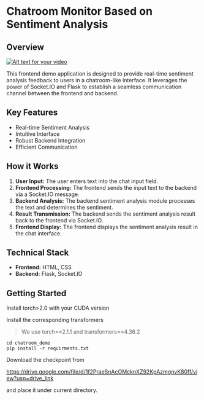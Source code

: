 # Chatroom Monitor Based on Sentiment Analysis

## Overview
[![Alt text for your video](http://img.youtube.com/vi/XrVSxAahRg8/0.jpg)](https://www.youtube.com/watch?v=XrVSxAahRg8)

This frontend demo application is designed to provide real-time sentiment analysis feedback to users in a chatroom-like interface. 
It leverages the power of Socket.IO and Flask to establish a seamless communication channel between the frontend and backend.

## Key Features

* Real-time Sentiment Analysis
* Intuitive Interface
* Robust Backend Integration
* Efficient Communication

## How it Works

1. **User Input:** The user enters text into the chat input field.
2. **Frontend Processing:** The frontend sends the input text to the backend via a Socket.IO message.
3. **Backend Analysis:** The backend sentiment analysis module processes the text and determines the sentiment.
4. **Result Transmission:** The backend sends the sentiment analysis result back to the frontend via Socket.IO.
5. **Frontend Display:** The frontend displays the sentiment analysis result in the chat interface.

## Technical Stack

* **Frontend:** HTML, CSS
* **Backend:** Flask, Socket.IO

## Getting Started
Install torch>2.0 with your CUDA version

Install the corresponding transformers

> We use torch==2.1.1 and transformers==4.36.2

```
cd chatroom_demo
pip install -r requirments.txt
```

Download the checkpoint from

https://drive.google.com/file/d/1f2PraeSnAcOMcknXZ92KpAzmgnvK80ff/view?usp=drive_link

and place it under current directory.

